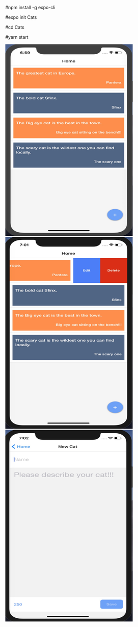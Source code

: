 #npm install -g expo-cli

#expo init Cats

#cd Cats

#yarn start

<img src="Default_View.jpg" width="400" height="600">
<img src="Edit_Delete_View.jpg" width="400" height="600">
<img src="New_Cat_View.jpg" width="400" height="600">
